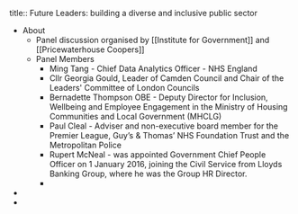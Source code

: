 title:: Future Leaders: building a diverse and inclusive public sector

- About
	- Panel discussion organised by [[Institute for Government]] and [[Pricewaterhouse Coopers]]
	- Panel Members
		- Ming Tang - Chief Data Analytics Officer - NHS England
		- Cllr Georgia Gould, Leader of Camden Council and Chair of the Leaders' Committee of London Councils
		- Bernadette Thompson OBE - Deputy Director for Inclusion, Wellbeing and Employee Engagement in the Ministry of Housing Communities and Local Government (MHCLG)
		- Paul Cleal - Adviser and non-executive board member for the Premier League, Guy’s & Thomas’ NHS Foundation Trust and the Metropolitan Police
		- Rupert McNeal - was appointed Government Chief People Officer on 1 January 2016, joining the Civil Service from Lloyds Banking Group, where he was the Group HR Director.
		-
-
-